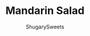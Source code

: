 ---
layout: ../../layouts/MarkdownPostLayout.astro
title: Mandarin Salad
author: ShugarySweets
pubDate: 2019-01-15
description: "Juicy mandarin oranges add a whole other dimension to your green salad! Toss in some crunchy pecans and a spicy homemade vinaigrette dressing and Mandarin Salad is ready to serve as a side dish. Add your favorite protein to make it a meal!"
image_url: https://www.shugarysweets.com/wp-content/uploads/2013/01/mandarin-salad-facebook.jpg
tags: ["Side Dishes","American"]
calories: 197
protein: 2
carbohydrates: 15
fats: 16
fiber: 3
ingredients: ["1/4 cup vegetable oil","2 Tablespoons granulated sugar","2 Tablespoons white vinegar","1/4 teaspoon kosher salt","4 cranks fresh ground black pepper","1 Tablespoon fresh parsley","8 drops Tabasco sauce","1/2 cup sliced pecans","2 Tablespoons sugar","3 bunches romaine lettuce (or one package of 3 stalks)","2 green onions, chopped","2 stalks celery, diced","1 can (15 ounce) mandarin oranges, drained"]
serves: 6
time: "3 minutes"
prepTime: "10 minutes"
instructions: ["In a small bowl, mix ingredients for dressing, refrigerate until ready to serve.","For nuts, saute almonds in 2 Tablespoons sugar on medium heat, until browned.","To assemble salad, chop lettuce and place in large bowl, Add green onions, celery and oranges. Top with sugared nuts. Drizzle with dressing right before serving. ENJOY"]
nutrition: ["197 calories","15 grams carbohydrates","0 milligrams cholesterol","16 grams fat","3 grams fiber","2 grams protein","1 grams saturated fat","233 milligrams sodium","11 grams sugar","0 grams trans fat","14 grams unsaturated fat"]
---